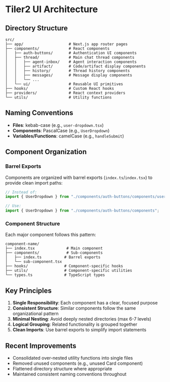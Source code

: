 # Tiler2 UI Architecture

## Directory Structure

```
src/
├── app/                    # Next.js app router pages
├── components/             # React components
│   ├── auth-buttons/       # Authentication UI components
│   ├── thread/             # Main chat thread components
│   │   ├── agent-inbox/    # Agent interaction components
│   │   ├── artifact/       # Code/artifact display components
│   │   ├── history/        # Thread history components
│   │   ├── messages/       # Message display components
│   │   └── ...
│   └── ui/                 # Reusable UI primitives
├── hooks/                  # Custom React hooks
├── providers/              # React context providers
└── utils/                  # Utility functions
```

## Naming Conventions

- **Files**: kebab-case (e.g., `user-dropdown.tsx`)
- **Components**: PascalCase (e.g., `UserDropdown`)
- **Variables/Functions**: camelCase (e.g., `handleSubmit`)

## Component Organization

### Barrel Exports

Components are organized with barrel exports (`index.ts`/`index.tsx`) to provide clean import paths:

```typescript
// Instead of:
import { UserDropdown } from "./components/auth-buttons/components/user-dropdown";

// Use:
import { UserDropdown } from "./components/auth-buttons/components";
```

### Component Structure

Each major component follows this pattern:

```
component-name/
├── index.tsx              # Main component
├── components/            # Sub-components
│   ├── index.ts          # Barrel exports
│   └── sub-component.tsx
├── hooks/                # Component-specific hooks
├── utils/                # Component-specific utilities
└── types.ts              # TypeScript types
```

## Key Principles

1. **Single Responsibility**: Each component has a clear, focused purpose
2. **Consistent Structure**: Similar components follow the same organizational pattern
3. **Minimal Nesting**: Avoid deeply nested directories (max 6-7 levels)
4. **Logical Grouping**: Related functionality is grouped together
5. **Clean Imports**: Use barrel exports to simplify import statements

## Recent Improvements

- Consolidated over-nested utility functions into single files
- Removed unused components (e.g., unused Card component)
- Flattened directory structure where appropriate
- Maintained consistent naming conventions throughout
